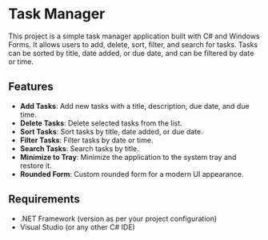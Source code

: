 # Task Manager

This project is a simple task manager application built with C# and Windows Forms. It allows users to add, delete, sort, filter, and search for tasks. Tasks can be sorted by title, date added, or due date, and can be filtered by date or time.

## Features

- **Add Tasks**: Add new tasks with a title, description, due date, and due time.
- **Delete Tasks**: Delete selected tasks from the list.
- **Sort Tasks**: Sort tasks by title, date added, or due date.
- **Filter Tasks**: Filter tasks by date or time.
- **Search Tasks**: Search tasks by title.
- **Minimize to Tray**: Minimize the application to the system tray and restore it.
- **Rounded Form**: Custom rounded form for a modern UI appearance.

## Requirements

- .NET Framework (version as per your project configuration)
- Visual Studio (or any other C# IDE)
